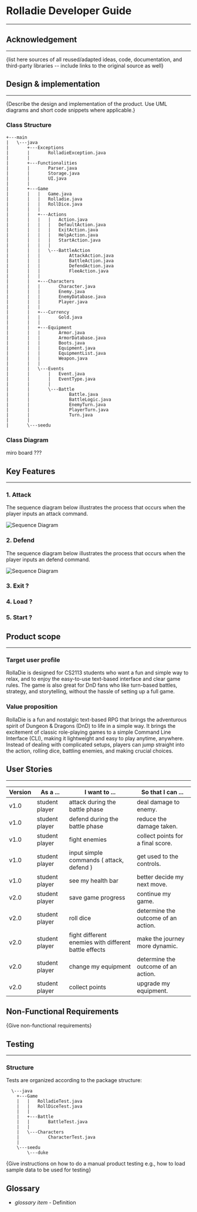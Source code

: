 # Rolladie Developer Guide   
***



## Acknowledgement
***

{list here sources of all reused/adapted ideas, code, documentation, and third-party libraries -- include links to the original source as well}

## Design & implementation
***

{Describe the design and implementation of the product. Use UML diagrams and short code snippets where applicable.}
### Class Structure
```
+---main
|   \---java
|       +---Exceptions
|       |       RolladieException.java
|       |       
|       +---Functionalities
|       |       Parser.java
|       |       Storage.java
|       |       UI.java
|       |       
|       +---Game
|       |   |   Game.java
|       |   |   Rolladie.java
|       |   |   RollDice.java
|       |   |   
|       |   +---Actions
|       |   |   |   Action.java
|       |   |   |   DefaultAction.java
|       |   |   |   ExitAction.java
|       |   |   |   HelpAction.java
|       |   |   |   StartAction.java
|       |   |   |   
|       |   |   \---BattleAction
|       |   |           AttackAction.java
|       |   |           BattleAction.java
|       |   |           DefendAction.java
|       |   |           FleeAction.java
|       |   |           
|       |   +---Characters
|       |   |       Character.java
|       |   |       Enemy.java
|       |   |       EnemyDatabase.java
|       |   |       Player.java
|       |   |       
|       |   +---Currency
|       |   |       Gold.java
|       |   |       
|       |   +---Equipment
|       |   |       Armor.java
|       |   |       ArmorDatabase.java
|       |   |       Boots.java
|       |   |       Equipment.java
|       |   |       EquipmentList.java
|       |   |       Weapon.java
|       |   |       
|       |   \---Events
|       |       |   Event.java
|       |       |   EventType.java
|       |       |   
|       |       \---Battle
|       |               Battle.java
|       |               BattleLogic.java
|       |               EnemyTurn.java
|       |               PlayerTurn.java
|       |               Turn.java
|       |               
|       \---seedu

```

### Class Diagram
miro board ???

## Key Features
***
### 1. Attack
The sequence diagram below illustrates the process that occurs when the player inputs an attack command.

![Sequence Diagram](uml/attackSequence.png)

### 2. Defend
The sequence diagram below illustrates the process that occurs when the player inputs an defend command.

![Sequence Diagram](uml/defendSequence.png)


### 3. Exit ?

### 4. Load ?

### 5. Start ?


## Product scope
***
### Target user profile

RollaDie is designed for CS2113 students who want a fun and simple way to relax, 
and to enjoy the easy-to-use text-based interface and clear game rules.
The game is also great for DnD fans who like turn-based battles, strategy, and storytelling,
without the hassle of setting up a full game.

### Value proposition

RollaDie is a fun and nostalgic text-based RPG that brings the adventurous spirit of Dungeon & Dragons (DnD)
to life in a simple way.  It brings the excitement of classic role-playing games to a simple 
Command Line Interface (CLI), making it lightweight and easy to play anytime, anywhere.
Instead of dealing with complicated setups, players can jump straight into the action,
rolling dice, battling enemies, and making crucial choices.

## User Stories
***

| Version | As a ...        | I want to ...                                         | So that I can ...                   |
|---------|-----------------|-------------------------------------------------------|-------------------------------------|
| v1.0    | student player  | attack during the battle phase                        | deal damage to enemy.               | 
| v1.0    | student player  | defend during the battle phase                        | reduce the damage taken.            |
| v1.0    | student player  | fight enemies                                         | collect points for a final score.   |
| v1.0    | student player  | input simple commands ( attack, defend )              | get used to the controls.           |
| v1.0    | student player  | see my health bar                                     | better decide my next move.         |
| v2.0    | student player  | save game progress                                    | continue my game.                   |
| v2.0    | student player  | roll dice                                             | determine the outcome of an action. |
| v2.0    | student player  | fight different enemies with different battle effects | make the journey more dynamic.      |
| v2.0    | student player  | change my equipment                                   | determine the outcome of an action. |
| v2.0    | student player  | collect points                                        | upgrade my equipment.               |

## Non-Functional Requirements

{Give non-functional requirements}


## Testing
***
### Structure
Tests are organized according to the package structure:

```
  \---java
    +---Game
    |   |   RolladieTest.java
    |   |   RollDiceTest.java
    |   |   
    |   +---Battle
    |   |       BattleTest.java
    |   |       
    |   \---Characters
    |           CharacterTest.java
    |           
    \---seedu
        \---duke

```
{Give instructions on how to do a manual product testing e.g., how to load sample data to be used for testing}


## Glossary

* *glossary item* - Definition
